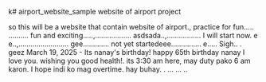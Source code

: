 k# airport_website_sample
website of airport project

so this will be a website that contain website of airport., practice for fun.....
..........
fun and exciting.....,..................
asdsada..,.................
I will start now. e e..,.........................
gee.............
not yet startedeee...............
e.....
Sigh..
.
geez
March 19, 2025 - Its nanay's birthday! happy 65th birthday nanay I love you. wishing you good health!. its 3:30 am here, may duty pako 6 am karon. I hope indi ko mag overtime. hay buhay. . ...
...
..
